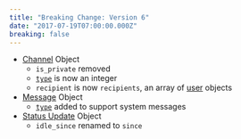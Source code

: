 ```yaml
---
title: "Breaking Change: Version 6"
date: "2017-07-19T07:00:00.000Z"
breaking: false
---
```


* [Channel](#DOCS_RESOURCES_CHANNEL/channel-object) Object
  * `is_private` removed
  * [`type`](#DOCS_RESOURCES_CHANNEL/channel-object-channel-types) is now an integer
  * `recipient` is now `recipients`, an array of [user](#DOCS_RESOURCES_USER/user-object) objects
* [Message](#DOCS_RESOURCES_MESSAGE/message-object) Object
  * [`type`](#DOCS_RESOURCES_MESSAGE/message-object-message-types) added to support system messages
* [Status Update](#DOCS_TOPICS_GATEWAY_EVENTS/update-presence-gateway-presence-update-structure) Object
  * `idle_since` renamed to `since`
